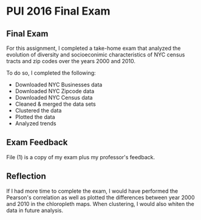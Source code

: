 # PUI 2016 Final Exam

## Final Exam

For this assignment, I completed a take-home exam that analyzed the evolution of diversity and socioeconimic characteristics of NYC census tracts and zip codes over the years 2000 and 2010.

To do so, I completed the following: 
- Downloaded NYC Businesses data
- Downloaded NYC Zipcode data
- Downloaded NYC Census data
- Cleaned & merged the data sets
- Clustered the data
- Plotted the data
- Analyzed trends

## Exam Feedback

File (1) is a copy of my exam plus my professor's feedback.

## Reflection

If I had more time to complete the exam, I would have performed the Pearson's correlation as well as plotted the differences between year 2000 and 2010 in the chloropleth maps. When clustering, I would also whiten the data in future analysis.
